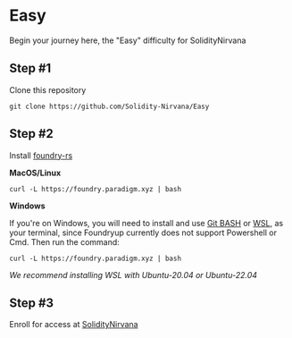 # Easy
Begin your journey here, the "Easy" difficulty for SolidityNirvana



## Step #1

Clone this repository

```
git clone https://github.com/Solidity-Nirvana/Easy
```

## Step #2

Install [foundry-rs](https://book.getfoundry.sh/getting-started/installation)

**MacOS/Linux**
```
curl -L https://foundry.paradigm.xyz | bash
```

**Windows**

If you're on Windows, you will need to install and use [Git BASH](https://gitforwindows.org/) or [WSL](https://learn.microsoft.com/en-us/windows/wsl/install), as your terminal, 
since Foundryup currently does not support Powershell or Cmd. Then run the command:

```
curl -L https://foundry.paradigm.xyz | bash
```

*We recommend installing WSL with Ubuntu-20.04 or Ubuntu-22.04*

## Step #3

Enroll for access at [SolidityNirvana](https://soliditynirvana.com)